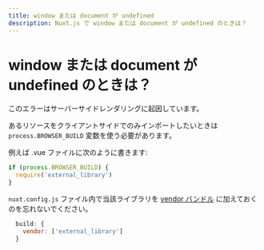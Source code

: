 ```yaml
---
title: window または document が undefined
description: Nuxt.js で window または document が undefined のときは？
---
```


# window または document が undefined のときは？

このエラーはサーバーサイドレンダリングに起因しています。

あるリソースをクライアントサイドでのみインポートしたいときは `process.BROWSER_BUILD` 変数を使う必要があります。

例えば .vue ファイルに次のように書きます:

```js
if (process.BROWSER_BUILD) {
  require('external_library')
}
```

`nuxt.config.js` ファイル内で当該ライブラリを [vendor バンドル](/api/configuration-build#vendor) に加えておくのを忘れないでください。

```js
  build: {
    vendor: ['external_library']
  }
```
